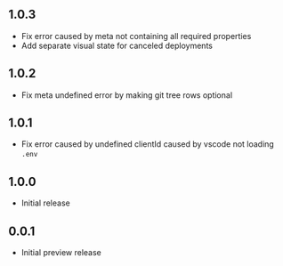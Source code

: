 ## 1.0.3

- Fix error caused by meta not containing all required properties
- Add separate visual state for canceled deployments

## 1.0.2

- Fix meta undefined error by making git tree rows optional

## 1.0.1

- Fix error caused by undefined clientId caused by vscode not loading `.env`

## 1.0.0

- Initial release

## 0.0.1

- Initial preview release
